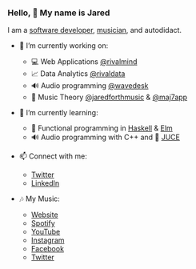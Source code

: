 ### Hello, 👋 My name is Jared 

I am a [software developer](https://jaredforth.com/software), [musician](https://jaredforthmusic.com), and autodidact.

- 🔭 I’m currently working on: 
  - 💻 Web Applications [@rivalmind](https://github.com/rivalmind) 
  - 📈 Data Analytics [@rivaldata](https://github.com/rivaldata)
  - 🔊 Audio programming [@wavedesk](https://github.com/wavedesk)
  - 🎼 Music Theory [@jaredforthmusic](https://github.com/jaredforthmusic) & [@maj7app](https://github.com/maj7app)

- 🌱 I’m currently learning:
  - 🧮 Functional programming in [Haskell](https://github.com/haskell) & [Elm](https://github.com/elm-lang)
  - 🔊 Audio programming with C++ and 🍊 [JUCE](https://github.com/juce-framework)

- 📫 Connect with me: 
  - [Twitter](https://twitter.com/jaredforthdev)
  - [LinkedIn](https://www.linkedin.com/in/jaredforth/)

- 🎶 My Music:
  - [Website](https://jaredforthmusic.com/)
  - [Spotify](https://open.spotify.com/artist/0hv4bvTaI2alDhRObBUBdm?si=RG4Gymx_SA-pR-Ug6tg0JQ)
  - [YouTube](https://www.youtube.com/channel/UCXXmemr6ipC0p6n9HadaUcA)
  - [Instagram](https://www.instagram.com/jaredforthmusic/)
  - [Facebook](https://www.facebook.com/jaredforthmusic)
  - [Twitter](https://twitter.com/jaredforthmusic)
<!--
**jaredforth/jaredforth** is a ✨ _special_ ✨ repository because its `README.md` (this file) appears on your GitHub profile.

Here are some ideas to get you started:

- 🔭 I’m currently working on ...
- 🌱 I’m currently learning ...
- 👯 I’m looking to collaborate on ...
- 🤔 I’m looking for help with ...
- 💬 Ask me about ...
- 📫 How to reach me: ...
- 😄 Pronouns: ...
- ⚡ Fun fact: ...
-->
